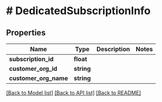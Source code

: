 # # DedicatedSubscriptionInfo

## Properties

Name | Type | Description | Notes
------------ | ------------- | ------------- | -------------
**subscription_id** | **float** |  |
**customer_org_id** | **string** |  |
**customer_org_name** | **string** |  |

[[Back to Model list]](../../README.md#models) [[Back to API list]](../../README.md#endpoints) [[Back to README]](../../README.md)
